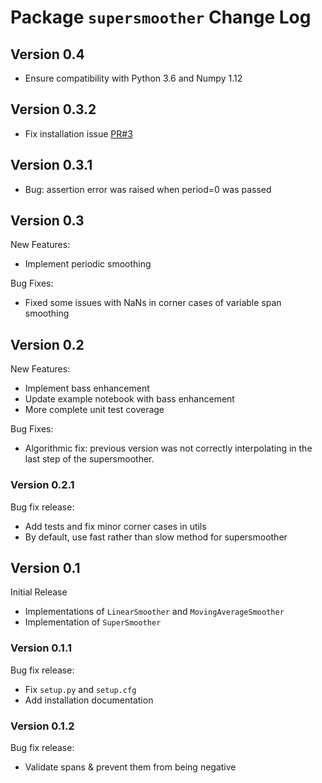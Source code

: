# Package ``supersmoother`` Change Log

## Version 0.4

- Ensure compatibility with Python 3.6 and Numpy 1.12

## Version 0.3.2

- Fix installation issue [PR#3](https://github.com/jakevdp/supersmoother/pull/3)

## Version 0.3.1

- Bug: assertion error was raised when period=0 was passed

## Version 0.3

New Features:

- Implement periodic smoothing

Bug Fixes:

- Fixed some issues with NaNs in corner cases of variable span smoothing

## Version 0.2

New Features:

- Implement bass enhancement
- Update example notebook with bass enhancement
- More complete unit test coverage

Bug Fixes:

- Algorithmic fix: previous version was not correctly interpolating in the last step of the supersmoother.

### Version 0.2.1

Bug fix release:

- Add tests and fix minor corner cases in utils
- By default, use fast rather than slow method for supersmoother


## Version 0.1

Initial Release

- Implementations of ``LinearSmoother`` and ``MovingAverageSmoother``
- Implementation of ``SuperSmoother``

### Version 0.1.1

Bug fix release:

- Fix ``setup.py`` and ``setup.cfg``
- Add installation documentation

### Version 0.1.2

Bug fix release:

- Validate spans & prevent them from being negative